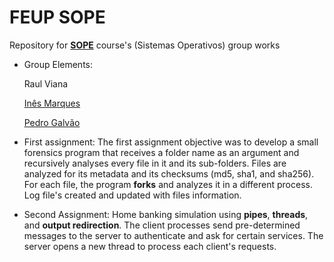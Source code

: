 # FEUP SOPE
Repository for [**SOPE**](https://sigarra.up.pt/feup/pt/UCURR_GERAL.FICHA_UC_VIEW?pv_ocorrencia_id=419998) course's (Sistemas Operativos) group works

- Group Elements:

&nbsp;&nbsp;&nbsp;&nbsp;&nbsp;&nbsp;Raul Viana


&nbsp;&nbsp;&nbsp;&nbsp;&nbsp;&nbsp;[Inês Marques](https://github.com/inesmarques22) 


&nbsp;&nbsp;&nbsp;&nbsp;&nbsp;&nbsp;[Pedro Galvão](https://github.com/pedrogalvao)

- First assignment:
The first assignment objective was to develop a small forensics program that receives a folder name as an argument and recursively analyses every file in it and its sub-folders. Files are analyzed for its metadata and its checksums (md5, sha1, and sha256). For each file, the program **forks** and analyzes it in a different process. Log file's created and updated with files information.

- Second Assignment:
Home banking simulation using **pipes**, **threads**,  and **output redirection**.
The client processes send pre-determined messages to the server to authenticate and ask for certain services.
The server opens a new thread to process each client's requests. 
